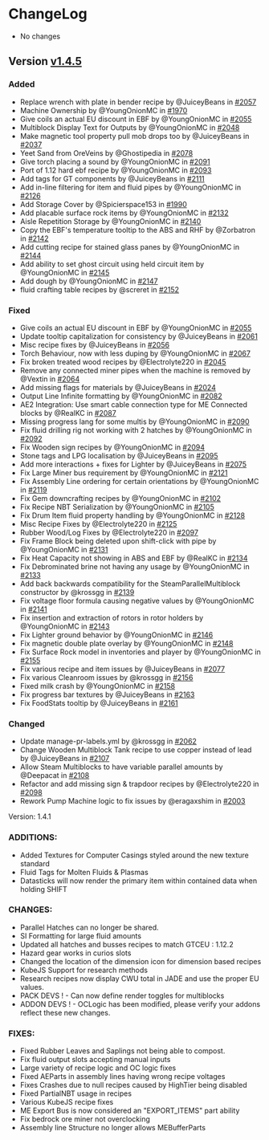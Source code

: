# ChangeLog

- No changes
## Version [v1.4.5](https://github.com/GregTechCEu/GregTech-Modern/compare/1.20.1-1.4.4...v1.4.5)
### Added

- Replace wrench with plate in bender recipe by @JuiceyBeans in [#2057](https://github.com/GregTechCEu/GregTech-Modern/pull/2057)
- Machine Ownership by @YoungOnionMC in [#1970](https://github.com/GregTechCEu/GregTech-Modern/pull/1970)
- Give coils an actual EU discount in EBF by @YoungOnionMC in [#2055](https://github.com/GregTechCEu/GregTech-Modern/pull/2055)
- Multiblock Display Text for Outputs by @YoungOnionMC in [#2048](https://github.com/GregTechCEu/GregTech-Modern/pull/2048)
- Make magnetic tool property pull mob drops too by @JuiceyBeans in [#2037](https://github.com/GregTechCEu/GregTech-Modern/pull/2037)
- Yeet Sand from OreVeins by @Ghostipedia in [#2078](https://github.com/GregTechCEu/GregTech-Modern/pull/2078)
- Give torch placing a sound by @YoungOnionMC in [#2091](https://github.com/GregTechCEu/GregTech-Modern/pull/2091)
- Port of 1.12 hard ebf recipe by @YoungOnionMC in [#2093](https://github.com/GregTechCEu/GregTech-Modern/pull/2093)
- Add tags for GT components by @JuiceyBeans in [#2111](https://github.com/GregTechCEu/GregTech-Modern/pull/2111)
- Add in-line filtering for item and fluid pipes by @YoungOnionMC in [#2126](https://github.com/GregTechCEu/GregTech-Modern/pull/2126)
- Add Storage Cover by @Spicierspace153 in [#1990](https://github.com/GregTechCEu/GregTech-Modern/pull/1990)
- Add placable surface rock items by @YoungOnionMC in [#2132](https://github.com/GregTechCEu/GregTech-Modern/pull/2132)
- Aisle Repetition Storage by @YoungOnionMC in [#2140](https://github.com/GregTechCEu/GregTech-Modern/pull/2140)
- Copy the EBF's temperature tooltip to the ABS and RHF by @Zorbatron in [#2142](https://github.com/GregTechCEu/GregTech-Modern/pull/2142)
- Add cutting recipe for stained glass panes by @YoungOnionMC in [#2144](https://github.com/GregTechCEu/GregTech-Modern/pull/2144)
- Add ability to set ghost circuit using held circuit item by @YoungOnionMC in [#2145](https://github.com/GregTechCEu/GregTech-Modern/pull/2145)
- Add dough by @YoungOnionMC in [#2147](https://github.com/GregTechCEu/GregTech-Modern/pull/2147)
- fluid crafting table recipes by @screret in [#2152](https://github.com/GregTechCEu/GregTech-Modern/pull/2152)

### Fixed

- Give coils an actual EU discount in EBF by @YoungOnionMC in [#2055](https://github.com/GregTechCEu/GregTech-Modern/pull/2055)
- Update tooltip capitalization for consistency by @JuiceyBeans in [#2061](https://github.com/GregTechCEu/GregTech-Modern/pull/2061)
- Misc recipe fixes by @JuiceyBeans in [#2056](https://github.com/GregTechCEu/GregTech-Modern/pull/2056)
- Torch Behaviour, now with less duping by @YoungOnionMC in [#2067](https://github.com/GregTechCEu/GregTech-Modern/pull/2067)
- Fix broken treated wood recipes by @Electrolyte220 in [#2045](https://github.com/GregTechCEu/GregTech-Modern/pull/2045)
- Remove any connected miner pipes when the machine is removed by @Vextin in [#2064](https://github.com/GregTechCEu/GregTech-Modern/pull/2064)
- Add missing flags for materials by @JuiceyBeans in [#2024](https://github.com/GregTechCEu/GregTech-Modern/pull/2024)
- Output Line Infinite formatting by @YoungOnionMC in [#2082](https://github.com/GregTechCEu/GregTech-Modern/pull/2082)
- AE2 Integration: Use smart cable connection type for ME Connected blocks by @RealKC in [#2087](https://github.com/GregTechCEu/GregTech-Modern/pull/2087)
- Missing progress lang for some multis by @YoungOnionMC in [#2090](https://github.com/GregTechCEu/GregTech-Modern/pull/2090)
- Fix fluid drilling rig not working with 2 hatches by @YoungOnionMC in [#2092](https://github.com/GregTechCEu/GregTech-Modern/pull/2092)
- Fix Wooden sign recipes by @YoungOnionMC in [#2094](https://github.com/GregTechCEu/GregTech-Modern/pull/2094)
- Stone tags and LPG localisation by @JuiceyBeans in [#2095](https://github.com/GregTechCEu/GregTech-Modern/pull/2095)
- Add more interactions + fixes for Lighter by @JuiceyBeans in [#2075](https://github.com/GregTechCEu/GregTech-Modern/pull/2075)
- Fix Large Miner bus requirement by @YoungOnionMC in [#2121](https://github.com/GregTechCEu/GregTech-Modern/pull/2121)
- Fix Assembly Line ordering for certain orientations by @YoungOnionMC in [#2119](https://github.com/GregTechCEu/GregTech-Modern/pull/2119)
- Fix Gem downcrafting recipes by @YoungOnionMC in [#2102](https://github.com/GregTechCEu/GregTech-Modern/pull/2102)
- Fix Recipe NBT Serialization by @YoungOnionMC in [#2105](https://github.com/GregTechCEu/GregTech-Modern/pull/2105)
- Fix Drum Item fluid property handling by @YoungOnionMC in [#2128](https://github.com/GregTechCEu/GregTech-Modern/pull/2128)
- Misc Recipe Fixes by @Electrolyte220 in [#2125](https://github.com/GregTechCEu/GregTech-Modern/pull/2125)
- Rubber Wood/Log Fixes by @Electrolyte220 in [#2097](https://github.com/GregTechCEu/GregTech-Modern/pull/2097)
- Fix Frame Block being deleted upon shift-click with pipe by @YoungOnionMC in [#2131](https://github.com/GregTechCEu/GregTech-Modern/pull/2131)
- Fix Heat Capacity not showing in ABS and EBF by @RealKC in [#2134](https://github.com/GregTechCEu/GregTech-Modern/pull/2134)
- Fix Debrominated brine not having any usage by @YoungOnionMC in [#2133](https://github.com/GregTechCEu/GregTech-Modern/pull/2133)
- Add back backwards compatibility for the SteamParallelMultiblock constructor by @krossgg in [#2139](https://github.com/GregTechCEu/GregTech-Modern/pull/2139)
- Fix voltage floor formula causing negative values by @YoungOnionMC in [#2141](https://github.com/GregTechCEu/GregTech-Modern/pull/2141)
- Fix insertion and extraction of rotors in rotor holders by @YoungOnionMC in [#2143](https://github.com/GregTechCEu/GregTech-Modern/pull/2143)
- Fix Lighter ground behavior by @YoungOnionMC in [#2146](https://github.com/GregTechCEu/GregTech-Modern/pull/2146)
- Fix magnetic double plate overlay by @YoungOnionMC in [#2148](https://github.com/GregTechCEu/GregTech-Modern/pull/2148)
- Fix Surface Rock model in inventories and player by @YoungOnionMC in [#2155](https://github.com/GregTechCEu/GregTech-Modern/pull/2155)
- Fix various recipe and item issues by @JuiceyBeans in [#2077](https://github.com/GregTechCEu/GregTech-Modern/pull/2077)
- Fix various Cleanroom issues by @krossgg in [#2156](https://github.com/GregTechCEu/GregTech-Modern/pull/2156)
- Fixed milk crash by @YoungOnionMC in [#2158](https://github.com/GregTechCEu/GregTech-Modern/pull/2158)
- Fix progress bar textures by @JuiceyBeans in [#2163](https://github.com/GregTechCEu/GregTech-Modern/pull/2163)
- Fix FoodStats tooltip by @JuiceyBeans in [#2161](https://github.com/GregTechCEu/GregTech-Modern/pull/2161)

### Changed

- Update manage-pr-labels.yml by @krossgg in [#2062](https://github.com/GregTechCEu/GregTech-Modern/pull/2062)
- Change Wooden Multiblock Tank recipe to use copper instead of lead by @JuiceyBeans in [#2107](https://github.com/GregTechCEu/GregTech-Modern/pull/2107)
- Allow Steam Multiblocks to have variable parallel amounts by @Deepacat in [#2108](https://github.com/GregTechCEu/GregTech-Modern/pull/2108)
- Refactor and add missing sign & trapdoor recipes by @Electrolyte220 in [#2098](https://github.com/GregTechCEu/GregTech-Modern/pull/2098)
- Rework Pump Machine logic to fix issues by @eragaxshim in [#2003](https://github.com/GregTechCEu/GregTech-Modern/pull/2003)

 
Version: 1.4.1

### ADDITIONS:
 
- Added Textures for Computer Casings styled around the new texture standard
- Fluid Tags for Molten Fluids & Plasmas
- Datasticks will now render the primary item within contained data when holding SHIFT

### CHANGES:

- Parallel Hatches can no longer be shared.
- SI Formatting for large fluid amounts
- Updated all hatches and busses recipes to match GTCEU : 1.12.2
- Hazard gear works in curios slots
- Changed the location of the dimension icon for dimension based recipes
- KubeJS Support for research methods
- Research recipes now display CWU total in JADE and use the proper EU values.
- PACK DEVS ! - Can now define render toggles for multiblocks
- ADDON DEVS ! - OCLogic has been modified, please verify your addons reflect these new changes.

### FIXES:
   
- Fixed Rubber Leaves and Saplings not being able to compost.
- Fix fluid output slots accepting manual inputs
- Large variety of recipe logic and OC logic fixes
- Fixed AEParts in assembly lines having wrong recipe voltages
- Fixes Crashes due to null recipes caused by HighTier being disabled
- Fixed PartialNBT usage in recipes
- Various KubeJS recipe fixes
- ME Export Bus is now considered an "EXPORT_ITEMS" part ability
- Fix bedrock ore miner not overclocking
- Assembly line Structure no longer allows MEBufferParts

